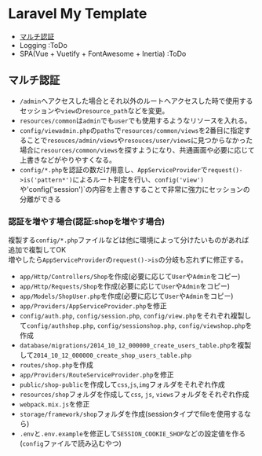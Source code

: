 # Laravel My Template

* [マルチ認証](#マルチ認証)
* Logging :ToDo
* SPA(Vue + Vuetify + FontAwesome + Inertia) :ToDo


## マルチ認証
* `/admin`へアクセスした場合とそれ以外のルートへアクセスした時で使用するセッションや`view`の`resource_path`などを変更。
* `resources/common`は`admin`でも`user`でも使用するようなリソースを入れる。
* `config/viewadmin.php`の`paths`で`resources/common/views`を2番目に指定することで`resouces/admin/views`や`resouces/user/views`に見つからなかった場合に`resources/common/views`を探すようになり、共通画面や必要に応じて上書きなどがやりやすくなる。
* `config/*.php`を認証の数だけ用意し、`AppServiceProvider`で`request()->is('pattern*')`によるルート判定を行い、`config('view')`や'config('session')`の内容を上書きすることで非常に強力にセッションの分離ができる

### 認証を増やす場合(認証:shopを増やす場合)
複製する`config/*.php`ファイルなどは他に環境によって分けたいものがあれば追加で複製してOK  
増やしたら`AppServiceProvider`の`request()->is`の分岐も忘れずに修正する。
* `app/Http/Controllers/Shop`を作成(必要に応じて`User`や`Admin`をコピー)
* `app/Http/Requests/Shop`を作成(必要に応じて`User`や`Admin`をコピー)
* `app/Models/ShopUser.php`を作成(必要に応じて`User`や`Admin`をコピー)
* `app/Providers/AppServiceProvider.php`を修正
* `config/auth.php`, `config/session.php`, `config/view.php`をそれぞれ複製して`config/authshop.php`, `config/sessionshop.php`, `config/viewshop.php`を作成
* `database/migrations/2014_10_12_000000_create_users_table.php`を複製して`2014_10_12_000000_create_shop_users_table.php`
* `routes/shop.php`を作成
* `app/Providers/RouteServiceProvider.php`を修正
* `public/shop-public`を作成して`css`,`js`,`img`フォルダをそれぞれ作成
* `resources/shop`フォルダを作成して`css`, `js`, `views`フォルダをそれぞれ作成
* `webpack.mix.js`を修正
* `storage/framework/shop`フォルダを作成(sessionタイプでfileを使用するなら)
* `.env`と`.env.example`を修正して`SESSION_COOKIE_SHOP`などの設定値を作る(`config`ファイルで読み込むやつ)
